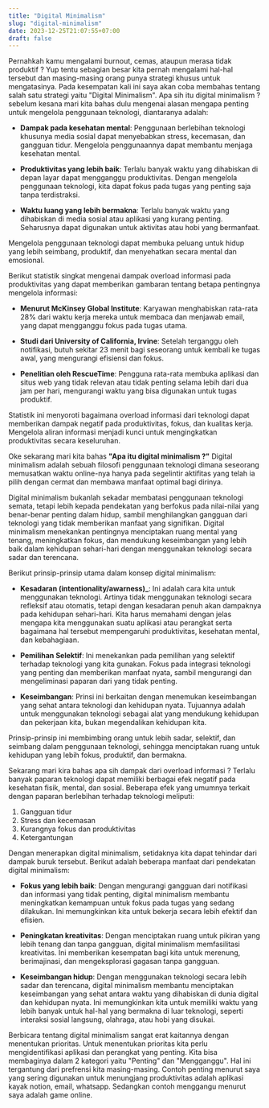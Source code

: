 ```yaml
---
title: "Digital Minimalism"
slug: "digital-minimalism"
date: 2023-12-25T21:07:55+07:00
draft: false
---
```


Pernahkah kamu mengalami burnout, cemas, ataupun merasa tidak produktif ? Yup tentu sebagian besar kita pernah mengalami hal-hal tersebut dan masing-masing orang punya strategi khusus untuk mengatasinya. Pada kesempatan kali ini saya akan coba membahas tentang salah satu strategi yaitu "Digital Minimalism". Apa sih itu digital minimalism ? sebelum kesana mari kita bahas dulu mengenai alasan mengapa penting untuk mengelola penggunaan teknologi, diantaranya adalah:

- **Dampak pada kesehatan mental**: Penggunaan berlebihan teknologi khusunya media sosial dapat menyebabkan stress, kecemasan, dan gangguan tidur. Mengelola penggunaannya dapat membantu menjaga kesehatan mental.

- **Produktivitas yang lebih baik**: Terlalu banyak waktu yang dihabiskan di depan layar dapat mengganggu produktivitas. Dengan mengelola penggunaan teknologi, kita dapat fokus pada tugas yang penting saja tanpa terdistraksi.

- **Waktu luang yang lebih bermakna**: Terlalu banyak waktu yang dihabiskan di media sosial atau aplikasi yang kurang penting. Seharusnya dapat digunakan untuk aktivitas atau hobi yang bermanfaat.

Mengelola penggunaan teknologi dapat membuka peluang untuk hidup yang lebih seimbang, produktif, dan menyehatkan secara mental dan emosional.

Berikut statistik singkat mengenai dampak overload informasi pada produktivitas yang dapat memberikan gambaran tentang betapa pentingnya mengelola informasi:

- **Menurut McKinsey Global Institute**: Karyawan menghabiskan rata-rata 28% dari waktu kerja mereka untuk membaca dan menjawab email, yang dapat mengganggu fokus pada tugas utama.

- **Studi dari University of California, Irvine**: Setelah terganggu oleh notifikasi, butuh sekitar 23 menit bagi seseorang untuk kembali ke tugas awal, yang mengurangi efisiensi dan fokus.

- **Penelitian oleh RescueTime**: Pengguna rata-rata membuka aplikasi dan situs web yang tidak relevan atau tidak penting selama lebih dari dua jam per hari, mengurangi waktu yang bisa digunakan untuk tugas produktif.

Statistik ini menyoroti bagaimana overload informasi dari teknologi dapat memberikan dampak negatif pada produktivitas, fokus, dan kualitas kerja. Mengelola aliran informasi menjadi kunci untuk mengingkatkan produktivitas secara keseluruhan.

Oke sekarang mari kita bahas **"Apa itu digital minimalism ?"** Digital minimalism adalah sebuah filosofi penggunaan teknologi dimana seseorang memusatkan waktu online-nya hanya pada segelintir aktifitas yang telah ia pilih dengan cermat dan membawa manfaat optimal bagi dirinya.

Digital minimalism bukanlah sekadar membatasi penggunaan teknologi semata, tetapi lebih kepada pendekatan yang berfokus pada nilai-nilai yang benar-benar penting dalam hidup, sambil menghilangkan gangguan dari teknologi yang tidak memberikan manfaat yang signifikan. Digital minimalism menekankan pentingnya menciptakan ruang mental yang tenang, meningkatkan fokus, dan mendukung keseimbangan yang lebih baik dalam kehidupan sehari-hari dengan menggunakan teknologi secara sadar dan terencana.

Berikut prinsip-prinsip utama dalam konsep digital minimalism:

- **Kesadaran (intentionality/awarness)\_**: Ini adalah cara kita untuk menggunakan teknologi. Artinya tidak menggunakan teknologi secara refleksif atau otomatis, tetapi dengan kesadaran penuh akan dampaknya pada kehidupan sehari-hari. Kita harus memahami dengan jelas mengapa kita menggunakan suatu aplikasi atau perangkat serta bagaimana hal tersebut mempengaruhi produktivitas, kesehatan mental, dan kebahagiaan.

- **Pemilihan Selektif**: Ini menekankan pada pemilihan yang selektif terhadap teknologi yang kita gunakan. Fokus pada integrasi teknologi yang penting dan memberikan manfaat nyata, sambil mengurangi dan mengeliminasi paparan dari yang tidak penting.

- **Keseimbangan**: Prinsi ini berkaitan dengan menemukan keseimbangan yang sehat antara teknologi dan kehidupan nyata. Tujuannya adalah untuk menggunakan teknologi sebagai alat yang mendukung kehidupan dan pekerjaan kita, bukan megendalikan kehidupan kita.

Prinsip-prinsip ini membimbing orang untuk lebih sadar, selektif, dan seimbang dalam penggunaan teknologi, sehingga menciptakan ruang untuk kehidupan yang lebih fokus, produktif, dan bermakna.

Sekarang mari kira bahas apa sih dampak dari overload informasi ? Terlalu banyak paparan teknologi dapat memiliki berbagai efek negatif pada kesehatan fisik, mental, dan sosial. Beberapa efek yang umumnya terkait dengan paparan berlebihan terhadap teknologi meliputi:

1. Gangguan tidur
2. Stress dan kecemasan
3. Kurangnya fokus dan produktivitas
4. Ketergantungan

Dengan menerapkan digital minimalism, setidaknya kita dapat tehindar dari dampak buruk tersebut. Berikut adalah beberapa manfaat dari pendekatan digital minimalism:

- **Fokus yang lebih baik**: Dengan mengurangi gangguan dari notifikasi dan informasi yang tidak penting, digital minimalism membantu meningkatkan kemampuan untuk fokus pada tugas yang sedang dilakukan. Ini memungkinkan kita untuk bekerja secara lebih efektif dan efisien.

- **Peningkatan kreativitas**: Dengan menciptakan ruang untuk pikiran yang lebih tenang dan tanpa gangguan, digital minimalism memfasilitasi kreativitas. Ini memberikan kesempatan bagi kita untuk merenung, berimajinasi, dan mengeksplorasi gagasan tanpa gangguan.

- **Keseimbangan hidup**: Dengan menggunakan teknologi secara lebih sadar dan terencana, digital minimalism membantu menciptakan keseimbangan yang sehat antara waktu yang dihabiskan di dunia digital dan kehidupan nyata. Ini memungkinkan kita untuk memiliki waktu yang lebih banyak untuk hal-hal yang bermakna di luar teknologi, seperti interaksi sosial langsung, olahraga, atau hobi yang disukai.

Berbicara tentang digital minimalism sangat erat kaitannya dengan menentukan prioritas. Untuk menentukan prioritas kita perlu mengidentifikasi aplikasi dan perangkat yang penting. Kita bisa membaginya dalam 2 kategori yaitu "Penting" dan "Mengganggu". Hal ini tergantung dari prefrensi kita masing-masing. Contoh penting menurut saya yang sering digunakan untuk menungjang produktivitas adalah aplikasi kayak notion, email, whatsapp. Sedangkan contoh menggangu menurut saya adalah game online.
